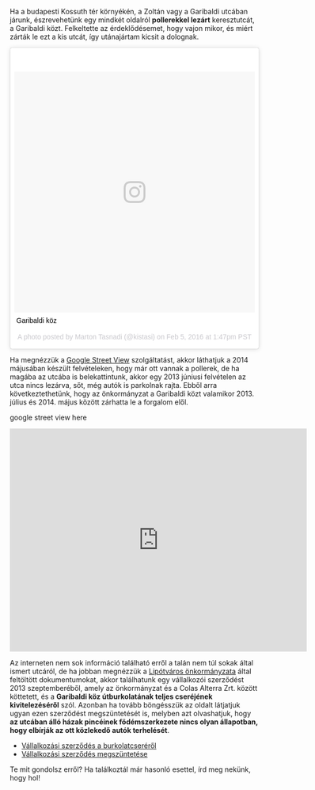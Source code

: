 Ha a budapesti Kossuth tér környékén, a Zoltán vagy a Garibaldi utcában járunk, észrevehetünk egy mindkét oldalról **pollerekkel lezárt** keresztutcát, a Garibaldi közt. Felkeltette az érdeklődésemet, hogy vajon mikor, és miért zárták le ezt a kis utcát, így utánajártam kicsit a dolognak.

<blockquote class="instagram-media" data-instgrm-captioned data-instgrm-version="7" style=" background:#FFF; border:0; border-radius:3px; box-shadow:0 0 1px 0 rgba(0,0,0,0.5),0 1px 10px 0 rgba(0,0,0,0.15); margin: 1px; max-width:658px; padding:0; width:99.375%; width:-webkit-calc(100% - 2px); width:calc(100% - 2px);"><div style="padding:8px;"> <div style=" background:#F8F8F8; line-height:0; margin-top:40px; padding:50.0% 0; text-align:center; width:100%;"> <div style=" background:url(data:image/png;base64,iVBORw0KGgoAAAANSUhEUgAAACwAAAAsCAMAAAApWqozAAAABGdBTUEAALGPC/xhBQAAAAFzUkdCAK7OHOkAAAAMUExURczMzPf399fX1+bm5mzY9AMAAADiSURBVDjLvZXbEsMgCES5/P8/t9FuRVCRmU73JWlzosgSIIZURCjo/ad+EQJJB4Hv8BFt+IDpQoCx1wjOSBFhh2XssxEIYn3ulI/6MNReE07UIWJEv8UEOWDS88LY97kqyTliJKKtuYBbruAyVh5wOHiXmpi5we58Ek028czwyuQdLKPG1Bkb4NnM+VeAnfHqn1k4+GPT6uGQcvu2h2OVuIf/gWUFyy8OWEpdyZSa3aVCqpVoVvzZZ2VTnn2wU8qzVjDDetO90GSy9mVLqtgYSy231MxrY6I2gGqjrTY0L8fxCxfCBbhWrsYYAAAAAElFTkSuQmCC); display:block; height:44px; margin:0 auto -44px; position:relative; top:-22px; width:44px;"></div></div> <p style=" margin:8px 0 0 0; padding:0 4px;"> <a href="https://www.instagram.com/p/BBa5KZYjwl6/" style=" color:#000; font-family:Arial,sans-serif; font-size:14px; font-style:normal; font-weight:normal; line-height:17px; text-decoration:none; word-wrap:break-word;" target="_blank">Garibaldi köz</a></p> <p style=" color:#c9c8cd; font-family:Arial,sans-serif; font-size:14px; line-height:17px; margin-bottom:0; margin-top:8px; overflow:hidden; padding:8px 0 7px; text-align:center; text-overflow:ellipsis; white-space:nowrap;">A photo posted by Marton Tasnadi (@kistasi) on <time style=" font-family:Arial,sans-serif; font-size:14px; line-height:17px;" datetime="2016-02-05T21:47:23+00:00">Feb 5, 2016 at 1:47pm PST</time></p></div></blockquote> <script async defer src="//platform.instagram.com/en_US/embeds.js"></script>

Ha megnézzük a [Google Street View](https://www.google.hu/maps/@47.5042328,19.046784,3a,88.5y,353.37h,74.56t/data=!3m6!1e1!3m4!1snnaBLuaCpNfjhKBCiJkUJA!2e0!7i13312!8i6656?hl=en) szolgáltatást, akkor láthatjuk a 2014 májusában készült felvételeken, hogy már ott vannak a pollerek, de ha magába az utcába is belekattintunk, akkor egy 2013 júniusi felvételen az utca nincs lezárva, sőt, még autók is parkolnak rajta. Ebből arra következtethetünk, hogy az önkormányzat a Garibaldi közt valamikor 2013. július és 2014. május között zárhatta le a forgalom elől.

google street view here

<iframe src="https://www.google.com/maps/embed?pb=!1m0!3m2!1shu!2shu!4v1480857816013!6m8!1m7!1s1o_wJGSi64ys732xtTFtoA!2m2!1d47.50454335609712!2d19.04674411149671!3f350.91554026492776!4f0.3448618139530595!5f0.7820865974627469" width="600" height="450" frameborder="0" style="border:0" allowfullscreen></iframe>

Az interneten nem sok információ található erről a talán nem túl sokak által ismert utcáról, de ha jobban megnézzük a [Lipótváros önkormányzata](http://www.belvaros-lipotvaros.hu/) által feltöltött dokumentumokat, akkor találhatunk egy vállalkozói szerződést 2013 szeptemberéből, amely az önkormányzat és a Colas Alterra Zrt. között köttetett, és a **Garibaldi köz útburkolatának teljes cseréjének kivitelezéséről** szól. Azonban ha tovább böngésszük az oldalt látjatjuk ugyan ezen szerződést megszüntetését is, melyben azt olvashatjuk, hogy **az utcában álló házak pincéinek födémszerkezete nincs olyan állapotban, hogy elbírják az ott közlekedő autók terhelését**.

* [Vállalkozási szerződés a burkolatcseréről](http://www.belvaros-lipotvaros.hu/_user/browser/File/hirdetmenyek/SKMBT_C28014011413430_szerz.pdf)
* [Vállalkozási szerződés megszüntetése](http://www.belvaros-lipotvaros.hu/_user/browser/File/hirdetmenyek/SKMBT_C28014011413440_megsz.pdf)

Te mit gondolsz erről? Ha találkoztál már hasonló esettel, írd meg nekünk, hogy hol!
